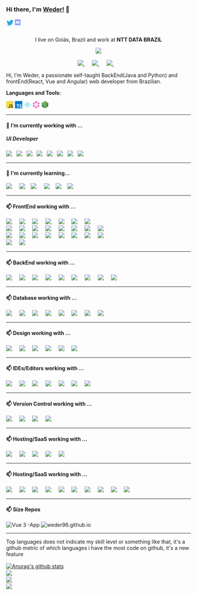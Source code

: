 ### Hi there, I'm [Weder!](https://weder96.github.io) 👋


<a href="https://twitter.com/weder96">
  <img align="left" alt="weder96 | Twitter" width="21px" src="https://raw.githubusercontent.com/weder96/weder-master/master/assets/twitter.svg" />
</a>&nbsp;&nbsp;&nbsp;&nbsp;
<a href="https://discord.gg/VK4k3Br">
  <img align="left" alt="weder96 Discord" width="21px" src="https://raw.githubusercontent.com/weder96/weder-master/master/assets/discord.svg" />
</a>

<br />
<br />

<p align='center'>
  I live on Goiás, Brazil and work at <b>NTT DATA BRAZIL</b> 
</p>

<p align='center'>
  <a href="#"><img src="https://visitor-badge.glitch.me/badge?page_id=weder96.weder96??style=for-the-badge&logo=appveyor"></a>
</p>


<p align='center'>
  <a href="https://twitter.com/weder96">
    <img src="https://img.shields.io/badge/twitter-%231DA1F2.svg?&style=for-the-badge&logo=twitter&logoColor=white" />
  </a>&nbsp;&nbsp;&nbsp;&nbsp;
  <a href="https://www.linkedin.com/in/wedermarianodesousa/">
    <img src="https://img.shields.io/badge/linkedin-%230077B5.svg?&style=for-the-badge&logo=linkedin&logoColor=white" />
  </a>&nbsp;&nbsp;&nbsp;&nbsp;
  <a href="mailto:weder96@gmail.com?subject=Olá%20Weder">
    <img src="https://img.shields.io/badge/gmail-%23D14836.svg?&style=for-the-badge&logo=gmail&logoColor=white" />
  </a>&nbsp;&nbsp;&nbsp;&nbsp;
</p>

Hi, I'm Weder, a passionate self-taught BackEnd(Java and Python) and frontEnd(React, Vue and Angular) web developer from Brazilian.

**Languages and Tools:**  

<code><img height="20" src="https://raw.githubusercontent.com/github/explore/80688e429a7d4ef2fca1e82350fe8e3517d3494d/topics/javascript/javascript.png"></code>
<code><img height="20" src="https://raw.githubusercontent.com/github/explore/80688e429a7d4ef2fca1e82350fe8e3517d3494d/topics/typescript/typescript.png"></code>
<code><img height="20" src="https://raw.githubusercontent.com/github/explore/80688e429a7d4ef2fca1e82350fe8e3517d3494d/topics/react/react.png"></code>
<code><img height="20" src="https://raw.githubusercontent.com/github/explore/5c058a388828bb5fde0bcafd4bc867b5bb3f26f3/topics/graphql/graphql.png"></code>
<code><img height="20" src="https://raw.githubusercontent.com/github/explore/80688e429a7d4ef2fca1e82350fe8e3517d3494d/topics/nodejs/nodejs.png"></code>

<hr>

<h4> 🔭 I’m currently working with ...</h4>

<h5>UI Developer</h5>
<p >
  <img src="https://img.shields.io/badge/html5%20-%23e34f26.svg?&style=for-the-badge&logo=html5&logoColor=white" />&nbsp;&nbsp;
  <img src="https://img.shields.io/badge/CSS3-1572B6?&style=for-the-badge&logo=css3&logoColor=white" />&nbsp;&nbsp;
  <img src="https://img.shields.io/badge/JavaScript-F7DF1E?style=for-the-badge&logo=javascript&logoColor=black" />&nbsp;&nbsp;
  <img src="https://img.shields.io/badge/React-20232A?style=for-the-badge&logo=react&logoColor=61DAFB" />&nbsp;&nbsp;
  <img src="https://img.shields.io/badge/Bootstrap-563D7C?style=for-the-badge&logo=bootstrap&logoColor=white">&nbsp;&nbsp;
  <img src="https://img.shields.io/badge/sass%20-%23cc6699.svg?&style=for-the-badge&logo=sass&logoColor=white" />&nbsp;&nbsp;
  <img src="https://img.shields.io/badge/Sketch-F7B500?style=for-the-badge&logo=sketch&logoColor=white" />&nbsp;&nbsp;
  <img src="https://img.shields.io/badge/Docker-2496ED?style=for-the-badge&logo=docker&logoColor=white" />&nbsp;&nbsp;
</p>
<hr>


<h4>🌱 I'm currently learning...</h4>
<p >
  <img src="https://img.shields.io/badge/TypeScript-007ACC?style=for-the-badge&logo=typescript&logoColor=white" />&nbsp;&nbsp;&nbsp;&nbsp;
  <img src="https://img.shields.io/badge/next.js-000000?style=for-the-badge&logo=next.js&logoColor=white" />&nbsp;&nbsp;&nbsp;
  <img src="https://img.shields.io/badge/node.js%20-%23339933.svg?&style=for-the-badge&logo=node.js&logoColor=white" />&nbsp;&nbsp;&nbsp;&nbsp;
  <img src="https://img.shields.io/badge/React_Native-20232A?style=for-the-badge&logo=react&logoColor=61DAFB" />&nbsp;&nbsp;&nbsp;
  <img src="https://img.shields.io/badge/styledcomponents%20-%23db7093.svg?&style=for-the-badge&logo=styled-components&logoColor=white" />&nbsp;&nbsp;&nbsp;
  <img src="https://img.shields.io/badge/jest%20-%23c21325.svg?&style=for-the-badge&logo=jest&logoColor=white" />&nbsp;&nbsp;&nbsp;
</p>

<hr>
<h4> 📫  FrontEnd working with ...</h4>
<p>
  <img src="https://img.shields.io/badge/typescript-%23007ACC.svg?style=for-the-badge&logo=typescript&logoColor=white" />&nbsp;&nbsp;&nbsp;&nbsp;
  <img src="https://img.shields.io/badge/javascript-%23323330.svg?style=for-the-badge&logo=javascript&logoColor=%23F7DF1E" />&nbsp;&nbsp;&nbsp;&nbsp;
  <img src="https://img.shields.io/badge/angular.js-%23E23237.svg?style=for-the-badge&logo=angularjs&logoColor=white" />&nbsp;&nbsp;&nbsp;&nbsp;
  <img src="https://img.shields.io/badge/angular-%23DD0031.svg?style=for-the-badge&logo=angular&logoColor=white" />&nbsp;&nbsp;&nbsp;&nbsp;
  <img src="https://img.shields.io/badge/rxjs-%23B7178C.svg?style=for-the-badge&logo=reactivex&logoColor=white" />&nbsp;&nbsp;&nbsp;&nbsp;
  <img src="https://img.shields.io/badge/react-%2320232a.svg?style=for-the-badge&logo=react&logoColor=%2361DAFB" />&nbsp;&nbsp;&nbsp;&nbsp;
  <img src="https://img.shields.io/badge/react_native-%2320232a.svg?style=for-the-badge&logo=react&logoColor=%2361DAFB" />&nbsp;&nbsp;&nbsp;&nbsp;
  <br/>
  <img src="https://img.shields.io/badge/React_Router-CA4245?style=for-the-badge&logo=react-router&logoColor=white" />&nbsp;&nbsp;&nbsp;&nbsp;
  <img src="https://img.shields.io/badge/latex-%23008080.svg?style=for-the-badge&logo=latex&logoColor=white" />&nbsp;&nbsp;&nbsp;&nbsp;
  <img src="https://img.shields.io/badge/-AntDesign-%230170FE?style=for-the-badge&logo=ant-design&logoColor=white" />&nbsp;&nbsp;&nbsp;&nbsp;
  <img src="https://img.shields.io/badge/bootstrap-%23563D7C.svg?style=for-the-badge&logo=bootstrap&logoColor=white" />&nbsp;&nbsp;&nbsp;&nbsp;
  <img src="https://img.shields.io/badge/chakra-%234ED1C5.svg?style=for-the-badge&logo=chakraui&logoColor=white" />&nbsp;&nbsp;&nbsp;&nbsp;
  <img src="https://img.shields.io/badge/chart.js-F5788D.svg?style=for-the-badge&logo=chart.js&logoColor=white" />&nbsp;&nbsp;&nbsp;&nbsp;
  <img src="https://img.shields.io/badge/expo-1C1E24?style=for-the-badge&logo=expo&logoColor=#D04A37" />&nbsp;&nbsp;&nbsp;&nbsp;
  <img src="https://img.shields.io/badge/GULP-%23CF4647.svg?style=for-the-badge&logo=gulp&logoColor=white" />&nbsp;&nbsp;&nbsp;&nbsp;
  <br/>
  <img src="https://img.shields.io/badge/Insomnia-black?style=for-the-badge&logo=insomnia&logoColor=5849BE" />&nbsp;&nbsp;&nbsp;&nbsp;
  <img src="https://img.shields.io/badge/jasmine-%238A4182.svg?style=for-the-badge&logo=jasmine&logoColor=white" />&nbsp;&nbsp;&nbsp;&nbsp;
  <img src="https://img.shields.io/badge/jquery-%230769AD.svg?style=for-the-badge&logo=jquery&logoColor=white" />&nbsp;&nbsp;&nbsp;&nbsp;
  <img src="https://img.shields.io/badge/JWT-black?style=for-the-badge&logo=JSON%20web%20tokens" />&nbsp;&nbsp;&nbsp;&nbsp;
  <img src="https://img.shields.io/badge/redux-%23593d88.svg?style=for-the-badge&logo=redux&logoColor=white" />&nbsp;&nbsp;&nbsp;&nbsp;
  <img src="https://img.shields.io/badge/SASS-hotpink.svg?style=for-the-badge&logo=SASS&logoColor=white" />&nbsp;&nbsp;&nbsp;&nbsp;
  <img src="https://img.shields.io/badge/tailwindcss-%2338B2AC.svg?style=for-the-badge&logo=tailwind-css&logoColor=white" />&nbsp;&nbsp;&nbsp;&nbsp;
  <img src="https://img.shields.io/badge/webpack-%238DD6F9.svg?style=for-the-badge&logo=webpack&logoColor=black" />&nbsp;&nbsp;&nbsp;&nbsp;
  <br/>
  <img src="https://img.shields.io/badge/yarn-%232C8EBB.svg?style=for-the-badge&logo=yarn&logoColor=white" />&nbsp;&nbsp;&nbsp;&nbsp;
  <img src="https://img.shields.io/badge/NPM-%23000000.svg?style=for-the-badge&logo=npm&logoColor=white" />&nbsp;&nbsp;&nbsp;&nbsp;
</p>


<hr>
<h4> 📫  BackEnd working with ...</h4>
<p>
  <img src="https://img.shields.io/badge/java-%23ED8B00.svg?style=for-the-badge&logo=java&logoColor=white" />&nbsp;&nbsp;&nbsp;&nbsp;
  <img src="https://img.shields.io/badge/angular-%23DD0031.svg?style=for-the-badge&logo=angular&logoColor=white" />&nbsp;&nbsp;&nbsp;&nbsp;
  <img src="https://img.shields.io/badge/rxjs-%23B7178C.svg?style=for-the-badge&logo=reactivex&logoColor=white" />&nbsp;&nbsp;&nbsp;&nbsp;
  <img src="https://img.shields.io/badge/react-%2320232a.svg?style=for-the-badge&logo=react&logoColor=%2361DAFB" />&nbsp;&nbsp;&nbsp;&nbsp;
  <img src="https://img.shields.io/badge/react_native-%2320232a.svg?style=for-the-badge&logo=react&logoColor=%2361DAFB" />&nbsp;&nbsp;&nbsp;&nbsp;
  <img src="https://img.shields.io/badge/React_Router-CA4245?style=for-the-badge&logo=react-router&logoColor=white" />&nbsp;&nbsp;&nbsp;&nbsp;
  <img src="https://img.shields.io/badge/python-3670A0?style=for-the-badge&logo=python&logoColor=ffdd54" />&nbsp;&nbsp;&nbsp;&nbsp;
  <img src="https://img.shields.io/badge/Anaconda-%2344A833.svg?style=for-the-badge&logo=anaconda&logoColor=white" />&nbsp;&nbsp;&nbsp;&nbsp;
  <img src="https://img.shields.io/badge/spring-%236DB33F.svg?style=for-the-badge&logo=spring&logoColor=white" />&nbsp;&nbsp;&nbsp;&nbsp;
  
</p>



<hr>
<h4> 📫  Database working with ...</h4>
<p>
  <img src="https://img.shields.io/badge/Amazon%20DynamoDB-4053D6?style=for-the-badge&logo=Amazon%20DynamoDB&logoColor=white" />&nbsp;&nbsp;&nbsp;&nbsp;
  <img src="https://img.shields.io/badge/cassandra-%231287B1.svg?style=for-the-badge&logo=apache-cassandra&logoColor=white" />&nbsp;&nbsp;&nbsp;&nbsp;
  <img src="https://img.shields.io/badge/MariaDB-003545?style=for-the-badge&logo=mariadb&logoColor=white" />&nbsp;&nbsp;&nbsp;&nbsp;
  <img src="https://img.shields.io/badge/MongoDB-%234ea94b.svg?style=for-the-badge&logo=mongodb&logoColor=white" />&nbsp;&nbsp;&nbsp;&nbsp;
  <img src="https://img.shields.io/badge/Neo4j-008CC1?style=for-the-badge&logo=neo4j&logoColor=white" />&nbsp;&nbsp;&nbsp;&nbsp;
  <img src="https://img.shields.io/badge/postgres-%23316192.svg?style=for-the-badge&logo=postgresql&logoColor=white" />&nbsp;&nbsp;&nbsp;&nbsp;
  <img src="https://img.shields.io/badge/redis-%23DD0031.svg?style=for-the-badge&logo=redis&logoColor=white" />&nbsp;&nbsp;&nbsp;&nbsp;
  <img src="https://img.shields.io/badge/sqlite-%2307405e.svg?style=for-the-badge&logo=sqlite&logoColor=white" />&nbsp;&nbsp;&nbsp;&nbsp;
  
</p>

<hr>
<h4> 📫  Design working with ...</h4>
<p>
  <img src="https://img.shields.io/badge/adobe-%23FF0000.svg?style=for-the-badge&logo=adobe&logoColor=white" />&nbsp;&nbsp;&nbsp;&nbsp;
  <img src="https://img.shields.io/badge/adobeillustrator-%23FF9A00.svg?style=for-the-badge&logo=adobeillustrator&logoColor=white" />&nbsp;&nbsp;&nbsp;&nbsp;
  <img src="https://img.shields.io/badge/Adobe%20XD-470137?style=for-the-badge&logo=Adobe%20XD&logoColor=#FF61F6" />&nbsp;&nbsp;&nbsp;&nbsp;
  <img src="https://img.shields.io/badge/adobephotoshop-%2331A8FF.svg?style=for-the-badge&logo=adobephotoshop&logoColor=white" />&nbsp;&nbsp;&nbsp;&nbsp;
  <img src="https://img.shields.io/badge/figma-%23F24E1E.svg?style=for-the-badge&logo=figma&logoColor=white" />&nbsp;&nbsp;&nbsp;&nbsp;
  <img src="https://img.shields.io/badge/Inkscape-e0e0e0?style=for-the-badge&logo=inkscape&logoColor=080A13" />&nbsp;&nbsp;&nbsp;&nbsp;
</p>

<hr>
<h4> 📫  IDEs/Editors working with ...</h4>
<p>
  <img src="https://img.shields.io/badge/CodePen-white?style=for-the-badge&logo=codepen&logoColor=black" />&nbsp;&nbsp;&nbsp;&nbsp;
  <img src="https://img.shields.io/badge/Codesandbox-040404?style=for-the-badge&logo=codesandbox&logoColor=DBDBDB" />&nbsp;&nbsp;&nbsp;&nbsp;
  <img src="https://img.shields.io/badge/Eclipse-FE7A16.svg?style=for-the-badge&logo=Eclipse&logoColor=white" />&nbsp;&nbsp;&nbsp;&nbsp;
  <img src="https://img.shields.io/badge/IntelliJIDEA-000000.svg?style=for-the-badge&logo=intellij-idea&logoColor=white" />&nbsp;&nbsp;&nbsp;&nbsp;
  <img src="https://img.shields.io/badge/jupyter-%23FA0F00.svg?style=for-the-badge&logo=jupyter&logoColor=white" />&nbsp;&nbsp;&nbsp;&nbsp;
  <img src="https://img.shields.io/badge/pycharm-143?style=for-the-badge&logo=pycharm&logoColor=black&color=black&labelColor=green" />&nbsp;&nbsp;&nbsp;&nbsp;
  <img src="https://img.shields.io/badge/Visual%20Studio-5C2D91.svg?style=for-the-badge&logo=visual-studio&logoColor=white" />&nbsp;&nbsp;&nbsp;&nbsp;
<p>
  
  
<hr>
<h4> 📫 Version Control working with ...</h4>
<p>
  <img src="https://img.shields.io/badge/bitbucket-%230047B3.svg?style=for-the-badge&logo=bitbucket&logoColor=white" />&nbsp;&nbsp;&nbsp;&nbsp;
  <img src="https://img.shields.io/badge/git-%23F05033.svg?style=for-the-badge&logo=git&logoColor=white" />&nbsp;&nbsp;&nbsp;&nbsp;
  <img src="https://img.shields.io/badge/github-%23121011.svg?style=for-the-badge&logo=github&logoColor=white" />&nbsp;&nbsp;&nbsp;&nbsp;
  <img src="https://img.shields.io/badge/mercurial-999999.svg?style=for-the-badge&logo=mercurial&logoColor=white" />&nbsp;&nbsp;&nbsp;&nbsp;
<p> 
 
  
<hr>
<h4> 📫 Hosting/SaaS working with ...</h4>
<p>
  <img src="https://img.shields.io/badge/AWS-%23FF9900.svg?style=for-the-badge&logo=amazon-aws&logoColor=white" />&nbsp;&nbsp;&nbsp;&nbsp;
  <img src="https://img.shields.io/badge/firebase-%23039BE5.svg?style=for-the-badge&logo=firebase" />&nbsp;&nbsp;&nbsp;&nbsp;
  <img src="https://img.shields.io/badge/heroku-%23430098.svg?style=for-the-badge&logo=heroku&logoColor=white" />&nbsp;&nbsp;&nbsp;&nbsp;
  <img src="https://img.shields.io/badge/netlify-%23000000.svg?style=for-the-badge&logo=netlify&logoColor=#00C7B7" />&nbsp;&nbsp;&nbsp;&nbsp;
  <img src="https://img.shields.io/badge/vercel-%23000000.svg?style=for-the-badge&logo=vercel&logoColor=white" />&nbsp;&nbsp;&nbsp;&nbsp;
<p>
  

<hr>
<h4> 📫 Hosting/SaaS working with ...</h4>
<p>
  <img src="https://img.shields.io/badge/AWS-%23FF9900.svg?style=for-the-badge&logo=amazon-aws&logoColor=white" />&nbsp;&nbsp;&nbsp;&nbsp;
  <img src="https://img.shields.io/badge/Debian-D70A53?style=for-the-badge&logo=debian&logoColor=white" />&nbsp;&nbsp;&nbsp;&nbsp;
  <img src="https://img.shields.io/badge/Kali-268BEE?style=for-the-badge&logo=kalilinux&logoColor=white" />&nbsp;&nbsp;&nbsp;&nbsp;
  <img src="https://img.shields.io/badge/Linux-FCC624?style=for-the-badge&logo=linux&logoColor=black" />&nbsp;&nbsp;&nbsp;&nbsp;
  <img src="https://img.shields.io/badge/Linux%20Mint-87CF3E?style=for-the-badge&logo=Linux%20Mint&logoColor=white" />&nbsp;&nbsp;&nbsp;&nbsp;
  <img src="https://img.shields.io/badge/Manjaro-35BF5C?style=for-the-badge&logo=Manjaro&logoColor=white" />&nbsp;&nbsp;&nbsp;&nbsp;
  <img src="https://img.shields.io/badge/mac%20os-000000?style=for-the-badge&logo=macos&logoColor=F0F0F0" />&nbsp;&nbsp;&nbsp;&nbsp;
  <img src="https://img.shields.io/badge/Red%20Hat-EE0000?style=for-the-badge&logo=redhat&logoColor=white" />&nbsp;&nbsp;&nbsp;&nbsp;
  <img src="https://img.shields.io/badge/Ubuntu-E95420?style=for-the-badge&logo=ubuntu&logoColor=white" />&nbsp;&nbsp;&nbsp;&nbsp;
  <img src="https://img.shields.io/badge/Windows-0078D6?style=for-the-badge&logo=windows&logoColor=white" />&nbsp;&nbsp;&nbsp;&nbsp;
<p>  

<hr>
<h4> 📫 Size Repos </h4>
<p>
  <img alt="Vue 3 -App" src="https://img.shields.io/github/repo-size/weder96/vue-app3?style=plastic">
  <img alt=" weder96.github.io" src="https://img.shields.io/github/repo-size/weder96/weder96.github.io?style=plastic">
<p>
  
<hr>  
<!-- Change the `github-readme-stats.anuraghazra1.vercel.app` to `github-readme-stats.vercel.app`  -->

Top languages does not indicate my skill level or something like that, it's a github metric of which languages i have the most code on github, it's a new feature


<a href="https://github.com/weder96/github-readme-stats">
  <img align="center" src="https://github-readme-stats.vercel.app/api?username=weder96&show_icons=true&include_all_commits=true&theme=dark" alt="Anurag's github stats" />
</a>
<br>

<a href="https://github.com/weder96/github-readme-stats">
  <img align="center" src="https://github-readme-stats.vercel.app/api/top-langs/?username=weder96&layout=compact&theme=dark" />
</a>
<br>

<a href="https://github.com/weder96/github-readme-stats">
  <img align="center" src="https://github-readme-stats.vercel.app/api/pin/?username=weder96&repo=vue-app3&theme=dark&show_icons=true" />
</a>    
<br>

<a href="https://github.com/weder96/weder96.github.io">
  <img align="center" src="https://github-readme-stats.vercel.app/api/pin/?username=weder96&repo=weder96.github.io&theme=dark" />
</a>
<br>

<!--
**weder96/weder96** is a ✨ _special_ ✨ repository because its `README.md` (this file) appears on your GitHub profile.

Here are some ideas to get you started:

- 🔭 I’m currently working on ...
- 🌱 I’m currently learning ...
- 👯 I’m looking to collaborate on ...
- 🤔 I’m looking for help with ...
- 💬 Ask me about ...
- 📫 How to reach me: ...
- 😄 Pronouns: ...
- ⚡ Fun fact: ...
-->
